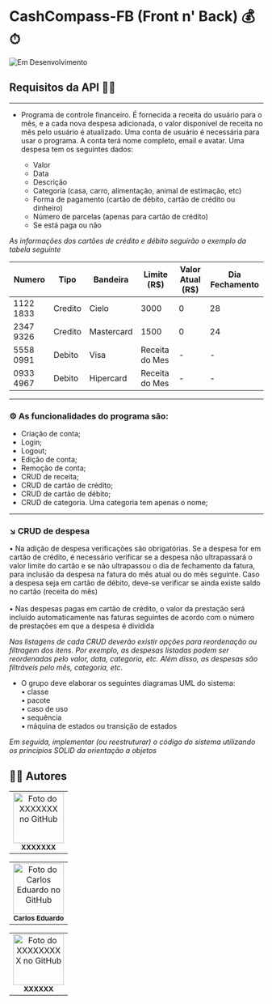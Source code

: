 # CashCompass-FB (Front n' Back) 💰⏱
![Em Desenvolvimento](http://img.shields.io/static/v1?label=STATUS&message=EM%20DESENVOLVIMENTO&color=yellow&style=for-the-badge)

## Requisitos da API 📃📌
---
* Programa de controle financeiro. É fornecida a receita do usuário para o mês, e a cada nova despesa adicionada, o valor 
disponível de receita no mês pelo usuário é atualizado. Uma conta de usuário é necessária para usar o programa. A 
conta terá nome completo, email e avatar. Uma despesa tem os seguintes dados:

  * Valor <br>
  * Data <br>
  * Descrição <br>
  * Categoria (casa, carro, alimentação, animal de estimação, etc) <br>
  * Forma de pagamento (cartão de débito, cartão de crédito ou dinheiro) <br>
  * Número de parcelas (apenas para cartão de crédito) <br>
  * Se está paga ou não <br>

*As informações dos cartões de crédito e débito seguirão o exemplo da tabela seguinte*

| Numero | Tipo | Bandeira | Limite (R$) | Valor Atual (R$) | Dia Fechamento |
| ------------- | ------------- |  ------------- |  ------------- |  ------------- |  ------------- |
| 1122 1833 | Credito | Cielo | 3000 | 0 | 28 |
| 2347 9326 | Credito | Mastercard | 1500 | 0 | 24 |
| 5558 0991 | Debito | Visa | Receita do Mes | - | - |
| 0933 4967 | Debito | Hipercard | Receita do Mes | - | - |

---
### ⚙ As funcionalidades do programa são:
 - Criação de conta;
 - Login;
 - Logout;
 - Edição de conta;
 - Remoção de conta;
 - CRUD de receita;
 - CRUD de cartão de crédito;
 - CRUD de cartão de débito;
 - CRUD de categoria. Uma categoria tem apenas o nome;
---

### ↘ CRUD de despesa
• Na adição de despesa verificações são obrigatórias. Se a despesa for em cartão de
crédito, é necessário verificar se a despesa não ultrapassará o valor limite do cartão e se
não ultrapassou o dia de fechamento da fatura, para inclusão da despesa na fatura do
mês atual ou do mês seguinte. Caso a despesa seja em cartão de débito, deve-se verificar
se ainda existe saldo no cartão (receita do mês) <br><br>
• Nas despesas pagas em cartão de crédito, o valor da prestação será incluído automaticamente
nas faturas seguintes de acordo com o número de prestações em que a despesa é
dividida

_Nas listagens de cada CRUD deverão existir opções para reordenação ou filtragem dos itens.
Por exemplo, as despesas listadas podem ser reordenadas pelo valor, data, categoria, etc. Além
disso, as despesas são filtráveis pelo mês, categoria, etc._

* O grupo deve elaborar os seguintes diagramas UML do sistema: <br>
 • classe <br>
 • pacote <br>
 • caso de uso <br>
 • sequência <br>
 • máquina de estados ou transição de estados <br>

_Em seguida, implementar (ou reestruturar) o código do sistema utilizando os princípios SOLID da
orientação a objetos_

<h2>👨‍💻 Autores</h2>

<table>
  <tr>
    <td align="center">
      <a href="https://github.com/XXXXXXXX">
        <img src="" width="100px;" alt="Foto do XXXXXXX no GitHub"/><br>
        <sub>
          <b>XXXXXXX</b>
        </sub>
      </a>
    </td>
  </tr>
</table>

<table>
  <tr>
    <td align="center">
      <a href="https://github.com/carlosedu757">
        <img src="https://avatars.githubusercontent.com/u/74271104?v=4" width="100px;" alt="Foto do Carlos Eduardo no GitHub"/><br>
        <sub>
          <b>Carlos Eduardo</b>
        </sub>
      </a>
    </td>
  </tr>
</table>

<table>
  <tr>
    <td align="center">
      <a href="https://github.com/XXXXXXXXX">
        <img src="" width="100px;" alt="Foto do XXXXXXXXX no GitHub"/><br>
        <sub>
          <b>XXXXXX</b>
        </sub>
      </a>
    </td>
  </tr>
</table>
